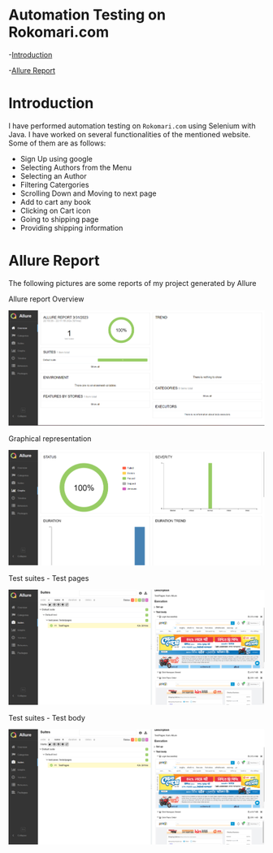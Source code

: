 
# Automation Testing on Rokomari.com

-[Introduction](https://github.com/Muftain1610/Test_Automation_rokomari#introduction)

-[Allure Report](https://github.com/Muftain1610/Test_Automation_rokomari#allure-report) 

 

# Introduction
I have performed automation testing on `Rokomari.com` using Selenium with Java. I have worked on several functionalities of the mentioned website. Some of them are as follows:
- Sign Up using google
- Selecting Authors from the Menu
- Selecting an Author
- Filtering Catergories
- Scrolling Down and Moving to next page
- Add to cart any book
- Clicking on Cart icon
- Going to shipping page
- Providing shipping information

# Allure Report
The following pictures are some reports of my project generated by Allure

Allure report Overview
<p align="center">
  <img src="https://github.com/tasnintania/Testing_Automation-_Rokomari/blob/main/Report_image/338496865_2158065391053574_8383592734695570734_n.png" />
</p>


Graphical representation
<p align="center">
  <img src="https://github.com/tasnintania/Testing_Automation-_Rokomari/blob/main/Report_image/338592215_244121161369981_2380175436856315860_n.png" />
</p>

Test suites - Test pages
<p align="center">
  <img src="https://github.com/tasnintania/Testing_Automation-_Rokomari/blob/main/Report_image/338629177_219620477417136_4107610739308126801_n.png" />
</p>

Test suites - Test body
<p align="center">
  <img src="https://github.com/tasnintania/Testing_Automation-_Rokomari/blob/main/Report_image/338629177_219620477417136_4107610739308126801_n.png" />
</p>
